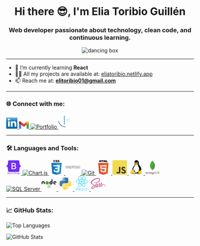 <h1 align="center">Hi there 😎, I'm Elia Toribio Guillén</h1>
<h3 align="center">Web developer passionate about technology, clean code, and continuous learning.</h3>

<p align="center">
  <img src="https://user-images.githubusercontent.com/71838009/188485784-91b941e0-6e95-4b94-a8e2-122d8b34917b.gif" height="140" alt="dancing box" />
</p>

---

- 🌱 I’m currently learning **React**
- 👨‍💻 All my projects are available at: [eliatoribio.netlify.app](https://eliatoribio.netlify.app)
- 📫 Reach me at: **elitoribio01@gmail.com**

---

### 🌐 Connect with me:

<p align="left">
  <a href="https://www.linkedin.com/in/eliatoribio/" target="_blank">
    <img src="https://github.com/EliaTG/EliaTG/blob/main/socials/transparent-Linkedin-logo-icon.png" alt="LinkedIn" style="height:30px;"/>
  </a>
  <a href="mailto:elitoribio01@gmail.com" target="_blank">
    <img src="https://github.com/EliaTG/EliaTG/blob/main/socials/Gmail_Logo.png" alt="Email" style="height:20px;"/>
  </a>
  <a href="https://eliatoribio.netlify.app/" target="_blank">
    <img src="https://github.com/EliaTG/EliaTG/blob/main/socials/code.ico" alt="Portfolio" style="height:40px;"/>
  </a>
  <a href="https://www.frontendmentor.io/profile/EliaTG" target="_blank">
    <img src="https://github.com/EliaTG/EliaTG/blob/main/socials/frontend-mentor.svg" alt="Frontend Mentor" style="height:40px;"/>
  </a>
</p>

---

### 🛠️ Languages and Tools:

<p align="left">
  <a href="https://getbootstrap.com" target="_blank" rel="noreferrer">
    <img src="https://raw.githubusercontent.com/devicons/devicon/master/icons/bootstrap/bootstrap-plain-wordmark.svg" alt="Bootstrap" width="40" height="40"/>
  </a>
  <a href="https://www.chartjs.org" target="_blank" rel="noreferrer">
    <img src="https://www.chartjs.org/media/logo-title.svg" alt="Chart.js" width="40" height="40"/>
  </a>
  <a href="https://www.w3schools.com/css/" target="_blank" rel="noreferrer">
    <img src="https://raw.githubusercontent.com/devicons/devicon/master/icons/css3/css3-original-wordmark.svg" alt="CSS3" width="40" height="40"/>
  </a>
  <a href="https://expressjs.com" target="_blank" rel="noreferrer">
    <img src="https://raw.githubusercontent.com/devicons/devicon/master/icons/express/express-original-wordmark.svg" alt="Express.js" width="40" height="40"/>
  </a>
  <a href="https://git-scm.com/" target="_blank" rel="noreferrer">
    <img src="https://www.vectorlogo.zone/logos/git-scm/git-scm-icon.svg" alt="Git" width="40" height="40"/>
  </a>
  <a href="https://www.w3.org/html/" target="_blank" rel="noreferrer">
    <img src="https://raw.githubusercontent.com/devicons/devicon/master/icons/html5/html5-original-wordmark.svg" alt="HTML5" width="40" height="40"/>
  </a>
  <a href="https://developer.mozilla.org/en-US/docs/Web/JavaScript" target="_blank" rel="noreferrer">
    <img src="https://raw.githubusercontent.com/devicons/devicon/master/icons/javascript/javascript-original.svg" alt="JavaScript" width="40" height="40"/>
  </a>
  <a href="https://www.linux.org/" target="_blank" rel="noreferrer">
    <img src="https://raw.githubusercontent.com/devicons/devicon/master/icons/linux/linux-original.svg" alt="Linux" width="40" height="40"/>
  </a>
  <a href="https://www.mongodb.com/" target="_blank" rel="noreferrer">
    <img src="https://raw.githubusercontent.com/devicons/devicon/master/icons/mongodb/mongodb-original-wordmark.svg" alt="MongoDB" width="40" height="40"/>
  </a>
  <a href="https://www.microsoft.com/en-us/sql-server" target="_blank" rel="noreferrer">
    <img src="https://www.svgrepo.com/show/303229/microsoft-sql-server-logo.svg" alt="SQL Server" width="40" height="40"/>
  </a>
  <a href="https://nodejs.org" target="_blank" rel="noreferrer">
    <img src="https://raw.githubusercontent.com/devicons/devicon/master/icons/nodejs/nodejs-original-wordmark.svg" alt="Node.js" width="40" height="40"/>
  </a>
  <a href="https://www.python.org" target="_blank" rel="noreferrer">
    <img src="https://raw.githubusercontent.com/devicons/devicon/master/icons/python/python-original.svg" alt="Python" width="40" height="40"/>
  </a>
  <a href="https://reactjs.org/" target="_blank" rel="noreferrer">
    <img src="https://raw.githubusercontent.com/devicons/devicon/master/icons/react/react-original-wordmark.svg" alt="React" width="40" height="40"/>
  </a>
  <a href="https://sass-lang.com" target="_blank" rel="noreferrer">
    <img src="https://raw.githubusercontent.com/devicons/devicon/master/icons/sass/sass-original.svg" alt="SASS" width="40" height="40"/>
  </a>
</p>

---

### 📈 GitHub Stats:

<p align="left">
  <img src="https://github-readme-stats.vercel.app/api/top-langs?username=eliatg&show_icons=true&locale=en&layout=compact" alt="Top Languages"/>
</p>

<p align="left">
  <img src="https://github-readme-stats.vercel.app/api?username=eliatg&show_icons=true&locale=en" alt="GitHub Stats"/>
</p>
